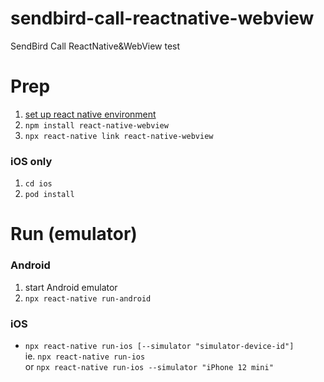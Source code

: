 # sendbird-call-reactnative-webview
SendBird Call ReactNative&amp;WebView test

# Prep
1. [set up react native environment](https://reactnative.dev/docs/environment-setup)
1. `npm install react-native-webview`
1. `npx react-native link react-native-webview`
### iOS only
1. `cd ios`
1. `pod install`

# Run (emulator)
### Android
1. start Android emulator
1. `npx react-native run-android`
### iOS
* `npx react-native run-ios [--simulator "simulator-device-id"]`<br>
ie. `npx react-native run-ios`<br>
or `npx react-native run-ios --simulator "iPhone 12 mini"`

